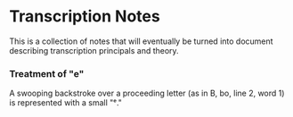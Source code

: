 # Transcription Notes

This is a collection of notes that will eventually be turned into document describing transcription principals and theory.

### Treatment of "e"
  A swooping backstroke over a proceeding letter (as in B, bo, line 2, word 1) is represented with a small "ᵉ."

